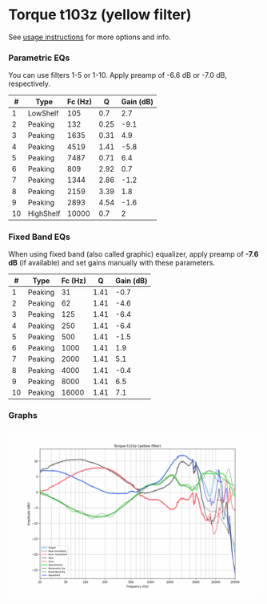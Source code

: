 # Torque t103z (yellow filter)
See [usage instructions](https://github.com/jaakkopasanen/AutoEq#usage) for more options and info.

### Parametric EQs
You can use filters 1-5 or 1-10. Apply preamp of -6.6 dB or -7.0 dB, respectively.

|   # | Type      |   Fc (Hz) |    Q |   Gain (dB) |
|-----|-----------|-----------|------|-------------|
|   1 | LowShelf  |       105 | 0.7  |         2.7 |
|   2 | Peaking   |       132 | 0.25 |        -9.1 |
|   3 | Peaking   |      1635 | 0.31 |         4.9 |
|   4 | Peaking   |      4519 | 1.41 |        -5.8 |
|   5 | Peaking   |      7487 | 0.71 |         6.4 |
|   6 | Peaking   |       809 | 2.92 |         0.7 |
|   7 | Peaking   |      1344 | 2.86 |        -1.2 |
|   8 | Peaking   |      2159 | 3.39 |         1.8 |
|   9 | Peaking   |      2893 | 4.54 |        -1.6 |
|  10 | HighShelf |     10000 | 0.7  |         2   |

### Fixed Band EQs
When using fixed band (also called graphic) equalizer, apply preamp of **-7.6 dB** (if available) and set gains manually with these parameters.

|   # | Type    |   Fc (Hz) |    Q |   Gain (dB) |
|-----|---------|-----------|------|-------------|
|   1 | Peaking |        31 | 1.41 |        -0.7 |
|   2 | Peaking |        62 | 1.41 |        -4.6 |
|   3 | Peaking |       125 | 1.41 |        -6.4 |
|   4 | Peaking |       250 | 1.41 |        -6.4 |
|   5 | Peaking |       500 | 1.41 |        -1.5 |
|   6 | Peaking |      1000 | 1.41 |         1.9 |
|   7 | Peaking |      2000 | 1.41 |         5.1 |
|   8 | Peaking |      4000 | 1.41 |        -0.4 |
|   9 | Peaking |      8000 | 1.41 |         6.5 |
|  10 | Peaking |     16000 | 1.41 |         7.1 |

### Graphs
![](./Torque%20t103z%20(yellow%20filter).png)
